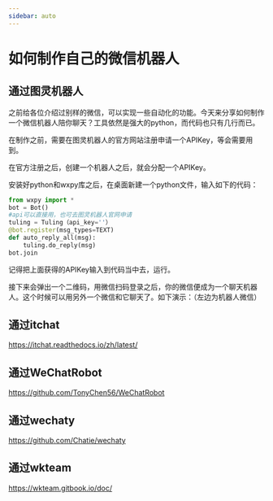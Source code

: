 ```yaml
---
sidebar: auto
---
```

# 如何制作自己的微信机器人

## 通过图灵机器人
之前给各位介绍过别样的微信，可以实现一些自动化的功能。今天来分享如何制作一个微信机器人陪你聊天？工具依然是强大的python，而代码也只有几行而已。

在制作之前，需要在图灵机器人的官方网站注册申请一个APIKey，等会需要用到。

在官方注册之后，创建一个机器人之后，就会分配一个APIKey。

安装好python和wxpy库之后，在桌面新建一个python文件，输入如下的代码：

~~~ python
from wxpy import *
bot = Bot()
#api可以直接用，也可去图灵机器人官网申请
tuling = Tuling（api_key=''）
@bot.register(msg_types=TEXT)
def auto_reply_all(msg):
    tuling.do_reply(msg)
bot.join
~~~

记得把上面获得的APIKey输入到代码当中去，运行。

接下来会弹出一个二维码，用微信扫码登录之后，你的微信便成为一个聊天机器人。这个时候可以用另外一个微信和它聊天了。如下演示：（左边为机器人微信）

## 通过itchat
https://itchat.readthedocs.io/zh/latest/

## 通过WeChatRobot
https://github.com/TonyChen56/WeChatRobot

## 通过wechaty
https://github.com/Chatie/wechaty

##  通过wkteam
https://wkteam.gitbook.io/doc/